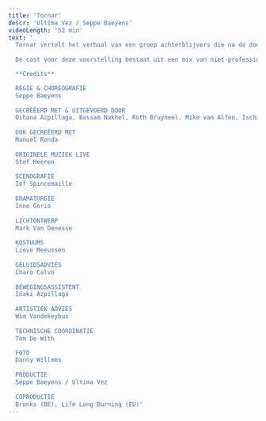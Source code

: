 ```yaml
---
title: 'Tornar'
descr: 'Ultima Vez / Seppe Baeyens'
videoLength: '52 min'
text: '
  Tornar vertelt het verhaal van een groep achterblijvers die na de doortocht van een tornado opnieuw een gemeenschap tracht op te bouwen. Choreograaf / danser Seppe Baeyens (Ultima Vez) neemt de afbrokkelende solidariteit tussen generaties als uitgangspunt voor zijn eerste grootschalige dansvoorstelling.  
  
  De cast voor deze voorstelling bestaat uit een mix van niet-professionele en professionele dansers van verschillende leeftijden. Op scène staan vier kinderen, twee jongeren, drie dansers, een 91-jarige man en een muzikant.

  **Credits**

  REGIE & CHOREOGRAFIE
  Seppe Baeyens
  
  GECREËERD MET & UITGEVOERD DOOR
  Oihana Azpillaga, Bassam Nakhel, Ruth Bruyneel, Mike van Alfen, Ischa Beernaert, Leon Gyselynck, Chisom Onyebueke Chinaedu, Leonie Van Begin, Emile Van Puymbroeck, Beniamin Boar
  
  OOK GECREËERD MET
  Manuel Ronda
  
  ORIGINELE MUZIEK LIVE
  Stef Heeren
  
  SCENOGRAFIE
  Ief Spincemaille
  
  DRAMATURGIE
  Inne Goris
  
  LICHTONTWERP
  Mark Van Denesse
  
  KOSTUUMS
  Lieve Meeussen
  
  GELUIDSADVIES
  Charo Calvo
  
  BEWEGINGSASSISTENT
  Iñaki Azpillaga
  
  ARTISTIEK ADVIES
  Wim Vandekeybus
  
  TECHNISCHE COORDINATIE
  Tom De With

  FOTO
  Danny Willems
  
  PRODUCTIE
  Seppe Baeyens / Ultima Vez
  
  COPRODUCTIE
  Bronks (BE), Life Long Burning (EU)'
---
```

